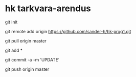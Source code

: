 # hk tarkvara-arendus
git init

git remote add origin https://github.com/sander-h/hk-prog1.git

git pull origin master


git add *

git commit -a -m 'UPDATE'

git push origin master
